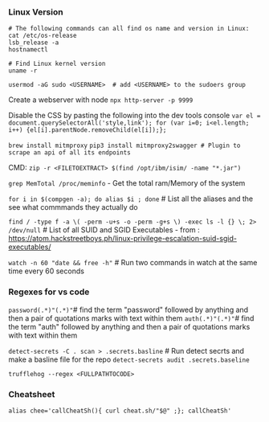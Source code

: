 
### Linux Version
```
# The following commands can all find os name and version in Linux:
cat /etc/os-release
lsb_release -a
hostnamectl

# Find Linux kernel version
uname -r 
```
`usermod -aG sudo <USERNAME>  # add <USERNAME> to the sudoers group` 


Create a webserver with node
`npx http-server -p 9999`


Disable the CSS by pasting the following into the dev tools console
`var el = document.querySelectorAll('style,link'); for (var i=0; i<el.length; i++) {el[i].parentNode.removeChild(el[i]);};`


`brew install mitmproxy`
`pip3 install mitmproxy2swagger # Plugin to scrape an api of all its endpoints`


CMD: `zip -r <FILETOEXTRACT> $(find /opt/ibm/isim/ -name "*.jar")`


`grep MemTotal /proc/meminfo` - Get the total ram/Memory of the system


`for i in $(compgen -a); do alias $i ; done` # List all the aliases and the see what commmands they actually do



`find / -type f -a \( -perm -u+s -o -perm -g+s \) -exec ls -l {} \; 2> /dev/null` # List of all SUID and SGID Executables - from : https://atom.hackstreetboys.ph/linux-privilege-escalation-suid-sgid-executables/



`watch -n 60 "date && free -h"` # Run two commands in watch at the same time every 60 seconds


### Regexes for vs code

`password(.*)"(.*)"`# find the term "password" followed by anything and then a pair of quotations marks with text within them
`auth(.*)"(.*)"`# find the term "auth" followed by anything and then a pair of quotations marks with text within them


`detect-secrets -C . scan > .secrets.basline` # Run detect secrts and make a basline file for the repo
`detect-secrets audit .secrets.baseline`

`trufflehog --regex <FULLPATHTOCODE>`



### Cheatsheet

`alias chee='callCheatSh(){ curl cheat.sh/"$@" ;}; callCheatSh'`
